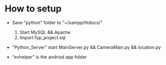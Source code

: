 How to setup
=============
* Save "python" folder to "~/xampp/htdocs/" 
  1. Start MySQL && Apache
  2. Import fyp_project.sql

* "Python_Server" start MainServer.py && CameraMain.py && location.py

* "evhelper" is the andriod app folder
